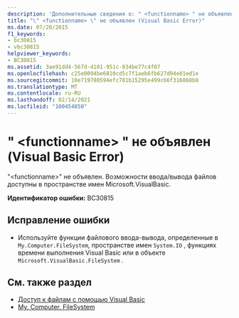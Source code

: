 ```yaml
---
description: 'Дополнительные сведения о: " <functionname> " не объявлен (Visual Basic Error)'
title: "\" <functionname> \" не объявлен (Visual Basic Error)"
ms.date: 07/20/2015
f1_keywords:
- bc30815
- vbc30815
helpviewer_keywords:
- BC30815
ms.assetid: 3ae91dd4-567d-4101-951c-834be77c4f07
ms.openlocfilehash: c25e0094be6810cd5c7f1aeb6fb627d94e01ed1e
ms.sourcegitcommit: 10e719780594efc781b15295e499c66f316068b8
ms.translationtype: MT
ms.contentlocale: ru-RU
ms.lasthandoff: 02/14/2021
ms.locfileid: "100454850"
---
```

# <a name="functionname-is-not-declared-visual-basic-error"></a>" \<functionname> " не объявлен (Visual Basic Error)

"\<functionname>" не объявлен. Возможности ввода/вывода файлов доступны в пространстве имен Microsoft.VisualBasic.  
  
 **Идентификатор ошибки:** BC30815  
  
## <a name="to-correct-this-error"></a>Исправление ошибки  
  
- Используйте функции файлового ввода-вывода, определенные в `My.Computer.FileSystem`, пространстве имен `System.IO` , функциях времени выполнения Visual Basic или в объекте `Microsoft.VisualBasic.FileSystem` .  
  
## <a name="see-also"></a>См. также раздел

- [Доступ к файлам с помощью Visual Basic](../developing-apps/programming/drives-directories-files/file-access.md)
- [My. Computer. FileSystem](xref:Microsoft.VisualBasic.FileIO.FileSystem)
